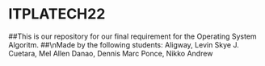 # ITPLATECH22

##This is our repository for our final requirement for the Operating System Algoritm.
##\nMade by the following students:
Aligway, Levin Skye J.
Cuetara, Mel Allen
Danao, Dennis Marc
Ponce, Nikko Andrew

